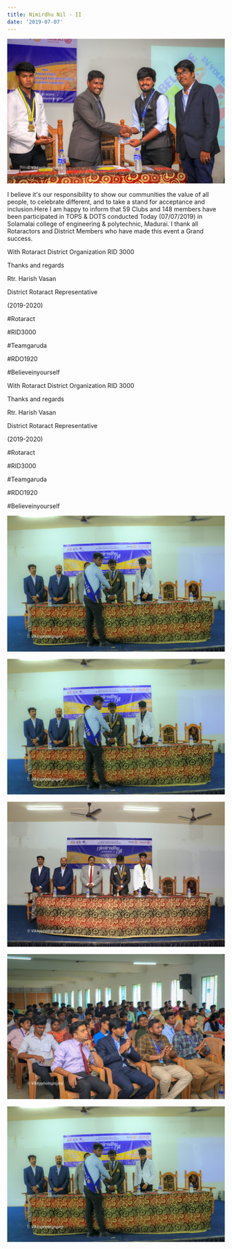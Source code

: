```yaml
---
title: Nimirdhu Nil - II
date: '2019-07-07'
---
```

![](/assets/images/announcement_posts/f6491cda-7d44-4a6a-aeb4-96e227c5df1b.jpg)

I believe it's our responsibility to show our communities the value of all people, to celebrate different, and to take a stand for acceptance and inclusion.Here I am happy to inform that 59 Clubs and 148 members have been participated in TOPS & DOTS conducted Today (07/07/2019) in Solamalai college of engineering & polytechnic, Madurai. I thank all Rotaractors and District Members who have made this event a Grand success. 

With Rotaract District Organization RID 3000

Thanks and regards

Rtr. Harish Vasan

District Rotaract Representative

(2019-2020)

\#Rotaract 

\#RID3000

\#Teamgaruda

\#RDO1920

\#Believeinyourself

With Rotaract District Organization RID 3000

Thanks and regards

Rtr. Harish Vasan

District Rotaract Representative

(2019-2020)

\#Rotaract 

\#RID3000

\#Teamgaruda

\#RDO1920

\#Believeinyourself

![](/assets/images/announcement_posts/48ef5e04-89cb-4ad5-91f6-6b63a52624de.jpg)



![](/assets/images/announcement_posts/48ef5e04-89cb-4ad5-91f6-6b63a52624de.jpg)

![](/assets/images/announcement_posts/aee6c22c-a205-49b5-9770-b4c521db3f87.jpg)

![](/assets/images/announcement_posts/78b1f316-b02a-4134-959a-f7a1212f87d6.jpg)



![](/assets/images/announcement_posts/48ef5e04-89cb-4ad5-91f6-6b63a52624de.jpg)

